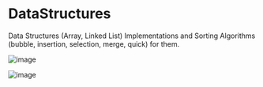 # DataStructures
Data Structures (Array, Linked List) Implementations and Sorting Algorithms (bubble, insertion, selection, merge, quick) for them.


![image](https://user-images.githubusercontent.com/129925395/231562421-cfa32cf3-ffc7-428d-b4cd-dc1b17953c89.png)

![image](https://user-images.githubusercontent.com/129925395/231565185-b0ce42cf-aeed-4a47-81ba-b9301a98f10d.png)
